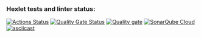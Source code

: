 ### Hexlet tests and linter status:
[![Actions Status](https://github.com/vypopov/java-project-61/actions/workflows/hexlet-check.yml/badge.svg)](https://github.com/vypopov/java-project-61/actions)
[![Quality Gate Status](https://sonarcloud.io/api/project_badges/measure?project=vypopov_java-project-61&metric=alert_status)](https://sonarcloud.io/summary/new_code?id=vypopov_java-project-61)
[![Quality gate](https://sonarcloud.io/api/project_badges/quality_gate?project=vypopov_java-project-61)](https://sonarcloud.io/summary/new_code?id=vypopov_java-project-61)
[![SonarQube Cloud](https://sonarcloud.io/images/project_badges/sonarcloud-dark.svg)](https://sonarcloud.io/summary/new_code?id=vypopov_java-project-61)
[![asciicast](https://asciinema.org/a/an9xusGjGfkdupU9bzULfdvh3.svg)](https://asciinema.org/a/an9xusGjGfkdupU9bzULfdvh3)
